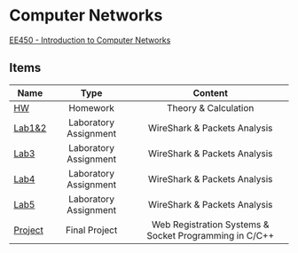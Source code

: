 # Computer Networks

[EE450 - Introduction to Computer Networks ](https://classes.usc.edu/term-20223/course/ee-450/)

## Items
| Name      | Type  | Content 
| ------------- |:-------------:|:-------------:
| [HW](HW)    | Homework | Theory & Calculation
| [Lab1&2](Lab1&Lab2) | Laboratory Assignment | WireShark & Packets Analysis
| [Lab3](Lab3)    | Laboratory Assignment | WireShark & Packets Analysis
| [Lab4](Lab4)    | Laboratory Assignment | WireShark & Packets Analysis
| [Lab5](Lab5)    | Laboratory Assignment | WireShark & Packets Analysis
| [Project](Project) | Final Project | Web Registration Systems & Socket Programming in C/C++
